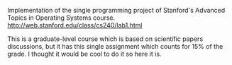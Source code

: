 Implementation of the single programming project of Stanford's Advanced Topics in Operating Systems course. <br /> 
http://web.stanford.edu/class/cs240/lab1.html
<br />

This is a graduate-level course which is based on scientific papers discussions, but it has this single
assignment which counts for 15% of the grade. I thought it would be cool to do it so here it is.